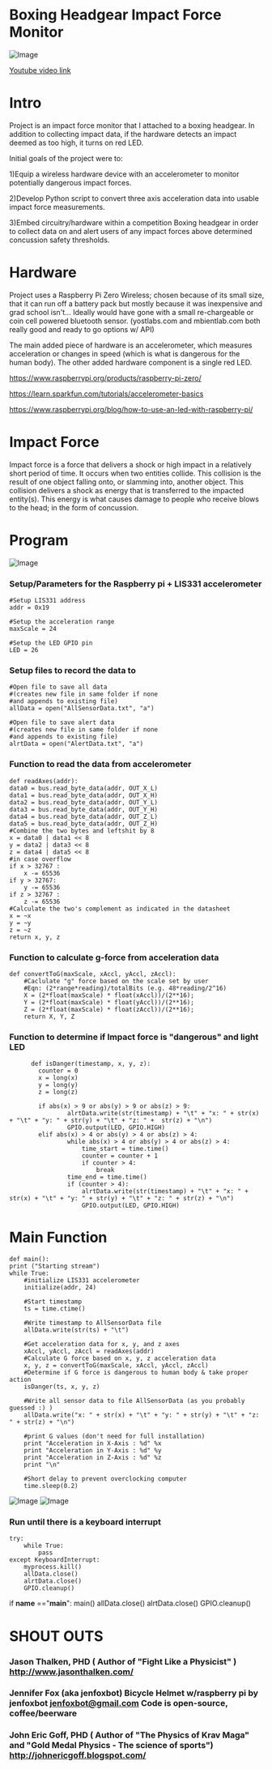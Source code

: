 # Boxing Headgear Impact Force Monitor

![Image](https://github.com/meronrudy/Boxing/blob/master/1a.jpg)

[Youtube video link](https://youtu.be/L9z6fRinnuc)
# Intro
Project is an impact force monitor that I attached to a boxing headgear.
In addition to collecting impact data, if the hardware detects an impact deemed as too high, it turns on red LED.

Initial goals of the project were to:

1)Equip a wireless hardware device with an accelerometer to monitor potentially dangerous impact forces.

2)Develop Python script to convert three axis acceleration data into usable impact force measurements.

3)Embed circuitry/hardware within a competition Boxing headgear in order to collect data on and alert users of any impact forces above determined concussion safety thresholds.
# Hardware
Project uses a Raspberry Pi Zero Wireless; chosen because of its small size, that it can run off a battery pack but mostly because it was inexpensive and grad school isn't... Ideally would have gone with a small re-chargeable or coin cell powered bluetooth sensor. (yostlabs.com and mbientlab.com both really good and ready to go options w/ API)

The main added piece of hardware is an accelerometer, which measures acceleration or changes in speed (which is what is dangerous for the human body).  The other added hardware component is a single red LED.

https://www.raspberrypi.org/products/raspberry-pi-zero/

https://learn.sparkfun.com/tutorials/accelerometer-basics

https://www.raspberrypi.org/blog/how-to-use-an-led-with-raspberry-pi/
# Impact Force
Impact force is a force that delivers a shock or high impact in a relatively short period of time. It occurs when two entities collide. This collision is the result of one object falling onto, or slamming into, another object. This collision delivers a shock as energy that is transferred to the impacted entity(s). This energy is what causes damage to people who receive blows to the head; in the form of concussion.

# Program

![Image](https://github.com/meronrudy/Boxing/blob/master/img/a.png)

### Setup/Parameters for the Raspberry pi + LIS331 accelerometer
    #Setup LIS331 address
    addr = 0x19

    #Setup the acceleration range
    maxScale = 24

    #Setup the LED GPIO pin
    LED = 26

### Setup files to record the data to

    #Open file to save all data
    #(creates new file in same folder if none
    #and appends to existing file)
    allData = open("AllSensorData.txt", "a")

    #Open file to save alert data
    #(creates new file in same folder if none
    #and appends to existing file)
    alrtData = open("AlertData.txt", "a")

### Function to read the data from accelerometer

    def readAxes(addr):
    data0 = bus.read_byte_data(addr, OUT_X_L)
    data1 = bus.read_byte_data(addr, OUT_X_H)
    data2 = bus.read_byte_data(addr, OUT_Y_L)
    data3 = bus.read_byte_data(addr, OUT_Y_H)
    data4 = bus.read_byte_data(addr, OUT_Z_L)
    data5 = bus.read_byte_data(addr, OUT_Z_H)
    #Combine the two bytes and leftshit by 8
    x = data0 | data1 << 8
    y = data2 | data3 << 8
    z = data4 | data5 << 8
    #in case overflow
    if x > 32767 :
        x -= 65536
    if y > 32767:
        y -= 65536
    if z > 32767 :
        z -= 65536
    #Calculate the two's complement as indicated in the datasheet
    x = ~x
    y = ~y
    z = ~z
    return x, y, z

### Function to calculate g-force from acceleration data
    def convertToG(maxScale, xAccl, yAccl, zAccl):
        #Caclulate "g" force based on the scale set by user
        #Eqn: (2*range*reading)/totalBits (e.g. 48*reading/2^16)
        X = (2*float(maxScale) * float(xAccl))/(2**16);
        Y = (2*float(maxScale) * float(yAccl))/(2**16);
        Z = (2*float(maxScale) * float(zAccl))/(2**16);
        return X, Y, Z

### Function to determine if Impact force is "dangerous" and light LED
          def isDanger(timestamp, x, y, z):
            counter = 0
            x = long(x)
            y = long(y)
            z = long(z)

            if abs(x) > 9 or abs(y) > 9 or abs(z) > 9:
                    alrtData.write(str(timestamp) + "\t" + "x: " + str(x) + "\t" + "y: " + str(y) + "\t" + "z: " +  str(z) + "\n")         
                    GPIO.output(LED, GPIO.HIGH)
            elif abs(x) > 4 or abs(y) > 4 or abs(z) > 4:
                    while abs(x) > 4 or abs(y) > 4 or abs(z) > 4:
                        time_start = time.time()
                        counter = counter + 1
                        if counter > 4:
                            break
                    time_end = time.time()
                    if (counter > 4):
                        alrtData.write(str(timestamp) + "\t" + "x: " + str(x) + "\t" + "y: " + str(y) + "\t" + "z: " + str(z) + "\n")
                        GPIO.output(LED, GPIO.HIGH)

# Main Function
    def main():
    print ("Starting stream")
    while True:
        #initialize LIS331 accelerometer
        initialize(addr, 24)

        #Start timestamp
        ts = time.ctime()

        #Write timestamp to AllSensorData file
        allData.write(str(ts) + "\t")

        #Get acceleration data for x, y, and z axes
        xAccl, yAccl, zAccl = readAxes(addr)
        #Calculate G force based on x, y, z acceleration data
        x, y, z = convertToG(maxScale, xAccl, yAccl, zAccl)
        #Determine if G force is dangerous to human body & take proper action
        isDanger(ts, x, y, z)

        #Write all sensor data to file AllSensorData (as you probably guessed :) )
        allData.write("x: " + str(x) + "\t" + "y: " + str(y) + "\t" + "z: " + str(z) + "\n")

        #print G values (don't need for full installation)
        print "Acceleration in X-Axis : %d" %x
        print "Acceleration in Y-Axis : %d" %y
        print "Acceleration in Z-Axis : %d" %z
        print "\n"

        #Short delay to prevent overclocking computer
        time.sleep(0.2)

![Image](https://github.com/meronrudy/Boxing/blob/master/b.png)
![Image](https://github.com/meronrudy/Boxing/blob/master/c.png)

### Run until there is a keyboard interrupt
    try:
        while True:
            pass
    except KeyboardInterrupt:
        myprocess.kill()
        allData.close()
        alrtData.close()
        GPIO.cleanup()


if __name__ =="__main__":
    main()
    allData.close()
    alrtData.close()
    GPIO.cleanup()

# SHOUT OUTS

### Jason Thalken, PHD ( Author of "Fight Like a Physicist" ) <http://www.jasonthalken.com/>
### Jennifer Fox (aka jenfoxbot) Bicycle Helmet w/raspberry pi by jenfoxbot <jenfoxbot@gmail.com> Code is open-source, coffee/beerware
### John Eric Goff, PHD ( Author of "The Physics of Krav Maga" and "Gold Medal Physics - The science of sports") <http://johnericgoff.blogspot.com/>
